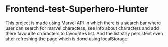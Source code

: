 # Frontend-test-Superhero-Hunter
This project is made using Marvel API in which there is a search bar where user can search for marvel characters, see info about characters and add there favourite characters to favourites list. And the list stay persistent even after refreshing the page which is done using localStorage
